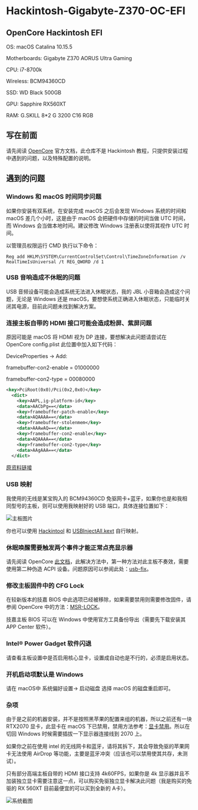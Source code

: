 # Hackintosh-Gigabyte-Z370-OC-EFI

## OpenCore Hackintosh EFI

OS: macOS Catalina 10.15.5

Motherboards: Gigabyte Z370 AORUS Ultra Gaming

CPU: i7-8700k

Wireless: BCM94360CD

SSD: WD Black 500GB

GPU: Sapphire RX560XT

RAM: G.SKILL 8\*2 G 3200 C16 RGB



## 写在前面

请先阅读 [OpenCore](https://dortania.github.io/OpenCore-Desktop-Guide/) 官方文档，此仓库不是 Hackintosh 教程，只提供安装过程中遇到的问题，以及特殊配置的说明。

## 遇到的问题

### Windows 和 macOS 时间同步问题

如果你安装有双系统，在安装完成 macOS 之后会发现 Windows 系统的时间和 macOS 差几个小时，这是由于 macOS 会把硬件中存储的时间当做 UTC 时间，而 Windows 会当做本地时间。建议修改 Windows 注册表以使将其视作 UTC 时间。

以管理员权限运行 CMD 执行以下命令：

```
Reg add HKLM\SYSTEM\CurrentControlSet\Control\TimeZoneInformation /v RealTimeIsUniversal /t REG_QWORD /d 1
```

### USB 音响造成不休眠的问题

USB 音频设备可能会造成系统无法进入休眠状态，我的 JBL 小音箱会造成这个问题，无论是 Windows 还是 macOS，要想使系统正确进入休眠状态，只能临时关闭其电源，目前此问题未找到解决方案。

### 连接主板自带的 HDMI 接口可能会造成粉屏、紫屏问题

原因可能是 macOS 将 HDMI 视为 DP 连接，要想解决此问题请尝试在 OpenCore config.plist 此位置中加入如下代码：

DeviceProperties -> Add:

framebuffer-con2-enable = 01000000

framebuffer-con2-type = 00080000

```xml
<key>PciRoot(0x0)/Pci(0x2,0x0)</key>
  <dict>
    <key>AAPL,ig-platform-id</key>
    <data>AACbPg==</data>
    <key>framebuffer-patch-enable</key>
    <data>AQAAAA==</data>
    <key>framebuffer-stolenmem</key>
    <data>AAAwAQ==</data>
    <key>framebuffer-con2-enable</key>
    <data>AQAAAA==</data>
    <key>framebuffer-con2-type</key>
    <data>AAgAAA==</data>
  </dict>
```

[原资料链接](https://www.elitemacx86.com/threads/fix-pink-screen-on-intel-hd-530-540-550-630-640-650-and-uhd-630-on-macos-sierra-and-later.434/)

### USB 映射

我使用的无线是某宝购入的 BCM94360CD 免驱网卡+蓝牙，如果你也是和我相同型号的主板，则可以使用我映射好的 USB 端口，具体连接位置如下：

![主板图片](https://raw.githubusercontent.com/shijianzhiwai/Hackintosh-Gigabyte-Z370-OC-EFI/master/assets/2018111315052465_src.png)

你也可以使用 [Hackintool](https://github.com/headkaze/Hackintool) 和 [USBInjectAll.kext](https://github.com/RehabMan/OS-X-USB-Inject-All) 自行映射。

### 休眠唤醒需要触发两个事件才能正常点亮显示器

请先阅读 OpenCore [此文档](https://dortania.github.io/USB-Map-Guide/misc/keyboard.html)，此解决方法中，第一种方法对此主板不奏效，需要使用第二种伪造 ACPI 设备。问题原因可以参阅此处：[usb-fix](https://osy.gitbook.io/hac-mini-guide/details/usb-fix)。

### 修改主板固件中的 CFG Lock

在较新版本的技嘉 BIOS 中此选项已经被移除，如果需要禁用则需要修改固件，请参阅 OpenCore 中的方法：[MSR-LOCK](https://dortania.github.io/OpenCore-Desktop-Guide/extras/msr-lock.html)。

技嘉主板 BIOS 可以在 Windows 中使用官方工具备份导出（需要先下载安装其 APP Center 软件）。

### Intel® Power Gadget 软件闪退

请查看主板设置中是否启用核心显卡，设置成自动也是不行的，必须是启用状态。

### 开机启动项默认是 Windows

请在 macOS中 系统偏好设置-> 启动磁盘 选择 macOS 的磁盘重启即可。

### 杂项
由于是之前的机器安装，并不是按照黑苹果的配置来组的机器，所以之前还有一块 RTX2070 显卡，此显卡在 macOS 下已禁用，禁用方法参考：[显卡禁用](https://dortania.github.io/OpenCore-Desktop-Guide/extras/spoof.html)。所以在切回 Windows 时候需要插拔一下显示器连接线到 2070 上。

如果你之前在使用 intel 的无线网卡和蓝牙，请将其拆下，其会导致免驱的苹果网卡无法使用 AirDrop 等功能，主要是蓝牙冲突（应该也可以禁用使其共存，未测试）。

只有部分高端主板自带的 HDMI 接口支持 4k60FPS，如果你是 4k 显示器并且不加装独立显卡需要注意这一点，可以购买免驱独立显卡解决此问题（我是购买的免驱的 RX 560XT 目前最便宜的可以买到全新的 A卡）。

![系统截图](https://raw.githubusercontent.com/shijianzhiwai/Hackintosh-Gigabyte-Z370-OC-EFI/master/assets/1594049859981.jpg)
